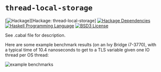 # `thread-local-storage`
[![Hackage](https://img.shields.io/hackage/v/thread-local-storage.svg)][Hackage: thread-local-storage]
[![Hackage Dependencies](https://img.shields.io/hackage-deps/v/thread-local-storage.svg)](http://packdeps.haskellers.com/reverse/thread-local-storage)
[![Haskell Programming Language](https://img.shields.io/badge/language-Haskell-blue.svg)][Haskell.org]
[![BSD3 License](http://img.shields.io/badge/license-BSD3-brightgreen.svg)][tl;dr Legal: BSD3]

[Hackage: text-show]:
  http://hackage.haskell.org/package/text-show
  "text-show package on Hackage"
[Haskell.org]:
  http://www.haskell.org
  "The Haskell Programming Language"
[tl;dr Legal: BSD3]:
  https://tldrlegal.com/license/bsd-3-clause-license-%28revised%29
  "BSD 3-Clause License (Revised)"

See .cabal file for description.

Here are some example benchmark results (on an Ivy Bridge i7-3770), with a typical time of 10.4 nanoseconds to get to a TLS variable given one IO thread per OS thread:

![example benchmarks](./bench/example_results.png)
